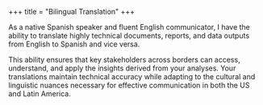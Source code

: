 +++
title = "Bilingual Translation"
+++

As a native Spanish speaker and fluent English communicator, I have the ability to translate highly technical documents, reports, and data outputs from English to Spanish and vice versa.

<!--more-->

This ability ensures that key stakeholders across borders can access, understand, and apply the insights derived from your analyses. Your translations maintain technical accuracy while adapting to the cultural and linguistic nuances necessary for effective communication in both the US and Latin America.


